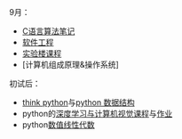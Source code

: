 9月：
* [C语言算法笔记](http://www.tutorialspoint.com/codingground.htm)
* [软件工程](http://mooc.study.163.com/learn/USTC-1000002006?tid=2001385024#/learn/announce)
* [实验楼课程](https://www.shiyanlou.com/user/234263/)
* [计算机组成原理&操作系统]


初试后：
* [think python](http://interactivepython.org/runestone/static/thinkcspy/index.html)与[python 数据结构](http://interactivepython.org/runestone/static/pythonds/index.html)
* python的[深度学习与计算机视觉课程](https://zhuanlan.zhihu.com/p/21930884?refer=intelligentunit)与[作业](https://github.com/zlotus/cs231n)
* python[数值线性代数](https://github.com/fastai/numerical-linear-algebra)
